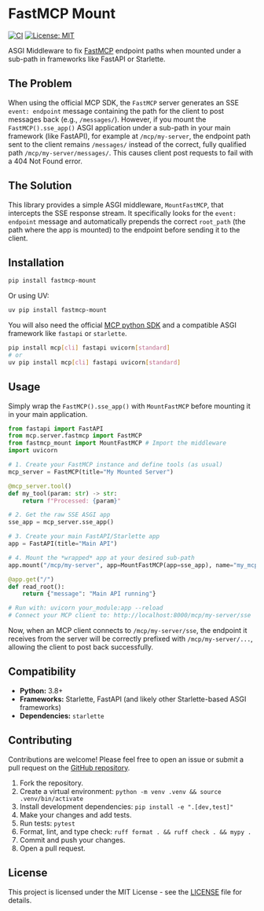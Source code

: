 # FastMCP Mount

[![CI](https://github.com/dwayn/fastmcp-mount/actions/workflows/ci.yml/badge.svg)](https://github.com/dwayn/fastmcp-mount/actions/workflows/ci.yml)
[![License: MIT](https://img.shields.io/badge/License-MIT-yellow.svg)](https://opensource.org/licenses/MIT)

ASGI Middleware to fix [FastMCP](https://github.com/modelcontextprotocol/python-sdk?tab=readme-ov-file#mounting-to-an-existing-asgi-server) endpoint paths when mounted under a sub-path in frameworks like FastAPI or Starlette.

## The Problem

When using the official MCP SDK, the `FastMCP` server generates an SSE `event: endpoint` message containing the path for the client to post messages back (e.g., `/messages/`). However, if you mount the `FastMCP().sse_app()` ASGI application under a sub-path in your main framework (like FastAPI), for example at `/mcp/my-server`, the endpoint path sent to the client remains `/messages/` instead of the correct, fully qualified path `/mcp/my-server/messages/`. This causes client post requests to fail with a 404 Not Found error.

## The Solution

This library provides a simple ASGI middleware, `MountFastMCP`, that intercepts the SSE response stream. It specifically looks for the `event: endpoint` message and automatically prepends the correct `root_path` (the path where the app is mounted) to the endpoint before sending it to the client.

## Installation

```bash
pip install fastmcp-mount
```
Or using UV:
```bash
uv pip install fastmcp-mount
```

You will also need the official [MCP python SDK](https://github.com/modelcontextprotocol/python-sdk) and a compatible ASGI framework like `fastapi` or `starlette`.

```bash
pip install mcp[cli] fastapi uvicorn[standard]
# or
uv pip install mcp[cli] fastapi uvicorn[standard]
```

## Usage

Simply wrap the `FastMCP().sse_app()` with `MountFastMCP` before mounting it in your main application.

```python
from fastapi import FastAPI
from mcp.server.fastmcp import FastMCP
from fastmcp_mount import MountFastMCP # Import the middleware
import uvicorn

# 1. Create your FastMCP instance and define tools (as usual)
mcp_server = FastMCP(title="My Mounted Server")

@mcp_server.tool()
def my_tool(param: str) -> str:
    return f"Processed: {param}"

# 2. Get the raw SSE ASGI app
sse_app = mcp_server.sse_app()

# 3. Create your main FastAPI/Starlette app
app = FastAPI(title="Main API")

# 4. Mount the *wrapped* app at your desired sub-path
app.mount("/mcp/my-server", app=MountFastMCP(app=sse_app), name="my_mcp_server")

@app.get("/")
def read_root():
    return {"message": "Main API running"}

# Run with: uvicorn your_module:app --reload
# Connect your MCP client to: http://localhost:8000/mcp/my-server/sse
```

Now, when an MCP client connects to `/mcp/my-server/sse`, the endpoint it receives from the server will be correctly prefixed with `/mcp/my-server/...`, allowing the client to post back successfully.

## Compatibility

*   **Python:** 3.8+
*   **Frameworks:** Starlette, FastAPI (and likely other Starlette-based ASGI frameworks)
*   **Dependencies:** `starlette`

## Contributing

Contributions are welcome! Please feel free to open an issue or submit a pull request on the [GitHub repository](https://github.com/dwayn/fastmcp-mount).

1.  Fork the repository.
2.  Create a virtual environment: `python -m venv .venv && source .venv/bin/activate`
3.  Install development dependencies: `pip install -e ".[dev,test]"`
4.  Make your changes and add tests.
5.  Run tests: `pytest`
6.  Format, lint, and type check: `ruff format . && ruff check . && mypy .`
7.  Commit and push your changes.
8.  Open a pull request.

## License

This project is licensed under the MIT License - see the [LICENSE](LICENSE) file for details.
